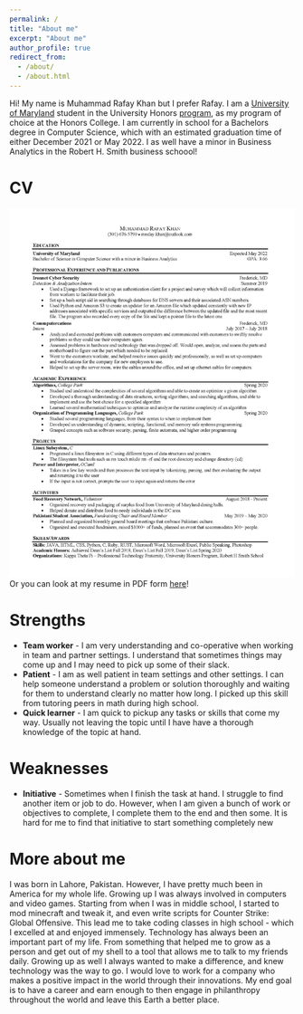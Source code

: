 ```yaml
---
permalink: /
title: "About me"
excerpt: "About me"
author_profile: true
redirect_from: 
  - /about/
  - /about.html
---
```


Hi! My name is Muhammad Rafay Khan but I prefer Rafay. I am a [University of Maryland](https://www.umd.edu/) student in the University Honors  [program](https://www.universityhonors.umd.edu/), as my program of choice at the Honors College. I am currently in school for a Bachelors degree in Computer Science, which with an estimated graduation time of either December 2021 or May 2022. I as well have a minor in Business Analytics in the Robert H. Smith business schoool! 

CV
======
![Resume](./images/Resume.jpg)
Or you can look at my resume in PDF form [here](https://mrafaykhan.github.io/files/Resume.pdf)!
<!-- Qualifications
====== -->

Strengths
======
* __Team worker__ - I am very understanding and co-operative when working in team and partner settings. I understand that sometimes things may come up and I may need to pick up some of their slack.
* __Patient__ - I am as well patient in team settings and other settings. I can help someone understand a problem or solution thoroughly and waiting for them to understand clearly no matter how long. I picked up this skill from tutoring peers in math during high school. 
* __Quick learner__ - I am quick to pickup any tasks or skills that come my way. Usually not leaving the topic until I have have a thorough knowledge of the topic at hand. 

Weaknesses
======
* __Initiative__ - Sometimes when I finish the task at hand. I struggle to find another item or job to do. However, when I am given a bunch of work or objectives to complete, I complete them to the end and then some. It is hard for me to find that initiative to start something completely new

More about me
======
I was born in Lahore, Pakistan. However, I have pretty much been in America for my whole life. Growing up I was always involved in computers and video games. Starting from when I was in middle school, I started to mod minecraft and tweak it, and even write scripts for Counter Strike: Global Offensive. This lead me to take coding classes in high school - which I excelled at and enjoyed immensely. Technology has always been an important part of my life. From something that helped me to grow as a person and get out of my shell to a tool that allows me to talk to my friends daily. Growing up as well I always wanted to make a difference, and knew technology was the way to go. I would love to work for a company who makes a positive impact in the world through their innovations. My end goal is to have a career and earn enough to then engage in philanthropy throughout the world and leave this Earth a better place.